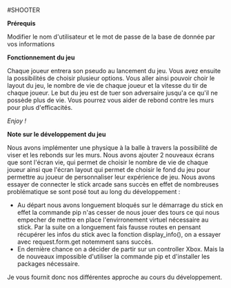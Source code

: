 #SHOOTER

**Prérequis**

Modifier le nom d'utilisateur et le mot de passe de la base de donnée par vos informations

**Fonctionnement du jeu**

Chaque joueur entrera son pseudo au lancement du jeu. Vous avez ensuite la possibilités de choisir plusieur options. Vous aller ainsi pouvoir choir le layout du jeu, le nombre de vie de chaque joueur et la vitesse du tir de chaque joueur. Le but du jeu est de tuer son adversaire jusqu'a ce qu'il ne possède plus de vie. Vous pourrez vous aider de rebond contre les murs pour plus d'efficacités.

*Enjoy !*

**Note sur le développement du jeu**

Nous avons implémenter une physique à la balle à travers la possibilité de viser et les rebonds sur les murs.
Nous avons ajouter 2 nouveaux écrans que sont l'écran vie, qui permet de choisir le nombre de vie de chaque joueur ainsi que l'écran layout qui permet de choisir le fond du jeu pour permettre au joueur de personnaliser leur expérience de jeu.
Nous avons essayer de connecter le stick arcade sans succès en effet de nombreuses problématique se sont posé tout au long du développement : 
- Au départ nous avons longuement bloqués sur le démarrage du stick en effet la commande pip n'as cesser de nous jouer des tours ce qui nous empecher de mettre en place l'envirronement virtuel nécessaire au stick. Par la suite on a longuement fais fausse routes en pensant récupérer les infos du stick avec la fonction display_info(), on a essayer avec request.form.get notemment sans succès.
- En dernière chance on a décider de partir sur un controller Xbox. Mais la de nouveaux impossible d'utiliser la commande pip et d'installer les packages nécessaire.

Je vous fournit donc nos différentes approche au cours du développement.